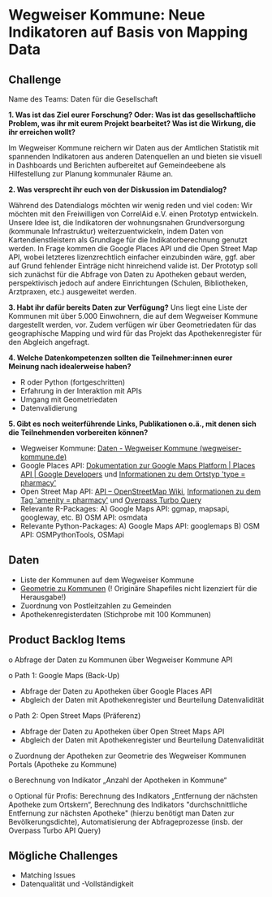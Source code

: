 # Wegweiser Kommune: Neue Indikatoren auf Basis von Mapping Data

## Challenge
Name des Teams: Daten für die Gesellschaft

**1.	Was ist das Ziel eurer Forschung? Oder: Was ist das gesellschaftliche Problem, was ihr mit eurem Projekt bearbeitet? Was ist die Wirkung, die ihr erreichen wollt?**

Im Wegweiser Kommune reichern wir Daten aus der Amtlichen Statistik mit spannenden Indikatoren aus anderen Datenquellen an und bieten sie visuell in Dashboards und Berichten aufbereitet auf Gemeindeebene als Hilfestellung zur Planung kommunaler Räume an.
 
**2.	Was versprecht ihr euch von der Diskussion im Datendialog?**

Während des Datendialogs möchten wir wenig reden und viel coden: Wir möchten mit den Freiwilligen von CorrelAid e.V. einen Prototyp entwickeln. Unsere Idee ist, die Indikatoren der wohnungsnahen Grundversorgung (kommunale Infrastruktur) weiterzuentwickeln, indem Daten von Kartendienstleistern als Grundlage für die Indikatorberechnung genutzt werden. In Frage kommen die Google Places API und die Open Street Map API, wobei letzteres lizenzrechtlich einfacher einzubinden wäre, ggf. aber auf Grund fehlender Einträge nicht hinreichend valide ist. Der Prototyp soll sich zunächst für die Abfrage von Daten zu Apotheken gebaut werden, perspektivisch jedoch auf andere Einrichtungen (Schulen, Bibliotheken, Arztpraxen, etc.) ausgeweitet werden.  

**3.	Habt ihr dafür bereits Daten zur Verfügung?**
Uns liegt eine Liste der Kommunen mit über 5.000 Einwohnern, die auf dem Wegweiser Kommune dargestellt werden, vor. Zudem verfügen wir über Geometriedaten für das geographische Mapping und wird für das Projekt das Apothekenregister für den Abgleich angefragt.

**4.	Welche Datenkompetenzen sollten die Teilnehmer:innen eurer Meinung nach idealerweise haben?**

-	R oder Python (fortgeschritten)
-	Erfahrung in der Interaktion mit APIs
-	Umgang mit Geometriedaten
-	Datenvalidierung

**5.	Gibt es noch weiterführende Links, Publikationen o.ä., mit denen sich die Teilnehmenden vorbereiten können?**
-	Wegweiser Kommune: [Daten - Wegweiser Kommune (wegweiser-kommune.de)](https://www.wegweiser-kommune.de/daten/wohnungsnahe-grundversorgung-apotheke+gemeinden-und-staedte+2017+tabelle)
-	Google Places API: [Dokumentation zur Google Maps Platform  |  Places API  |  Google Developers](https://developers.google.com/maps/documentation/places/web-service?hl=de) und [Informationen zu dem Ortstyp 'type = pharmacy'](https://developers.google.com/maps/documentation/places/web-service/supported_types?hl=de)
-	Open Street Map API: [API – OpenStreetMap Wiki](https://wiki.openstreetmap.org/wiki/API), [Informationen zu dem Tag 'amenity = pharmacy'](https://wiki.openstreetmap.org/wiki/Tag:amenity%3Dpharmacy) und [Overpass Turbo Query](https://overpass-turbo.eu/s/1uGP)
-	Relevante R-Packages: A) Google Maps API: ggmap, mapsapi, googleway, etc. B) OSM API: osmdata
-	Relevante Python-Packages: A) Google Maps API: googlemaps B) OSM API: OSMPythonTools, OSMapi

## Daten
- Liste der Kommunen auf dem Wegweiser Kommune
- [Geometrie zu Kommunen](https://opendata-esri-de.opendata.arcgis.com/datasets/esri-de-content::vg250-gemeindegrenzen/about) (! Originäre Shapefiles nicht lizenziert für die Herausgabe!)
- Zuordnung von Postleitzahlen zu Gemeinden
- Apothekenregisterdaten (Stichprobe mit 100 Kommunen)

## Product Backlog Items

o	Abfrage der Daten zu Kommunen über Wegweiser Kommune API

o	Path 1: Google Maps (Back-Up)
 - Abfrage der Daten zu Apotheken über Google Places API 
 - Abgleich der Daten mit Apothekenregister und Beurteilung Datenvalidität

o	Path 2: Open Street Maps (Präferenz)
 - Abfrage der Daten zu Apotheken über Open Street Maps API
 - Abgleich der Daten mit Apothekenregister und Beurteilung Datenvalidität
 
o	Zuordnung der Apotheken zur Geometrie des Wegweiser Kommunen Portals (Apotheke zu Kommune)

o	Berechnung von Indikator „Anzahl der Apotheken in Kommune“

o Optional für Profis: Berechnung des Indikators „Entfernung der nächsten Apotheke zum Ortskern“, Berechnung des Indikators "durchschnittliche Entfernung zur nächsten Apotheke" (hierzu benötigt man Daten zur Bevölkerungsdichte), Automatisierung der Abfrageprozesse (insb. der Overpass Turbo API Query)


## Mögliche Challenges
- Matching Issues
- Datenqualität und -Vollständigkeit
